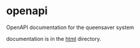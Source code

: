 # openapi
OpenAPI documentation for the queensaver system

documentation is in the [html](http://openapi.queensaver.com/html/) directory.
